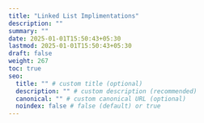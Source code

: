 ```yaml
---
title: "Linked List Implimentations"
description: ""
summary: ""
date: 2025-01-01T15:50:43+05:30
lastmod: 2025-01-01T15:50:43+05:30
draft: false
weight: 267
toc: true
seo:
  title: "" # custom title (optional)
  description: "" # custom description (recommended)
  canonical: "" # custom canonical URL (optional)
  noindex: false # false (default) or true
---
```

